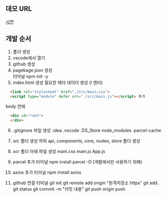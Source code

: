 ## 데모 URL

[시연](https://funny-brigadeiros-589341.netlify.app) <br>

## 개발 순서

1. 폴더 생성
2. vscode에서 열기
3. github 생성
4. pagekage.json 생성 <br>
   터미널 npm init -y
5. index.html 생성
   필요한 메타 데이터 생성 (! 엔터)

```html
  <link rel="stylesheet" href="./src/main.css">
  <script type="module" defer src="./src/main.js"></script> 추가
```

body 안에
```html
  <div id="root">
  </div>
```

6. .gitignore 파일 생성
  .idea
  .vscode
  .DS_Store
  node_modules
  .parcel-cache

7. src 폴더 생성
   하위 api, components, core, routes, store 폴더 생성

8. scr 폴더 아래 파일 생성
   main.css
   main.js
   App.js

9. parcel 추가
   터미널 npm install parcel -D (개발에서만 사용하기 위해)
  
10. axios 추가
   터미널 npm install axios

11. github 연결
   터미널  git init
         git remote add origin "원격저장소 https"
         git add .
         git status
         git commit -m "커밋 내용"
         git push origin push

